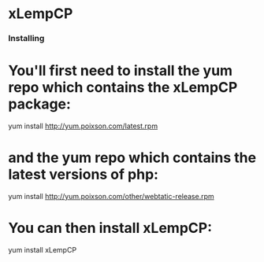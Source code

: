 # xLempCP

### Installing

  # You'll first need to install the yum repo which contains the xLempCP package:
  yum install http://yum.poixson.com/latest.rpm
  # and the yum repo which contains the latest versions of php:
  yum install http://yum.poixson.com/other/webtatic-release.rpm
  
  # You can then install xLempCP:
  yum install xLempCP
